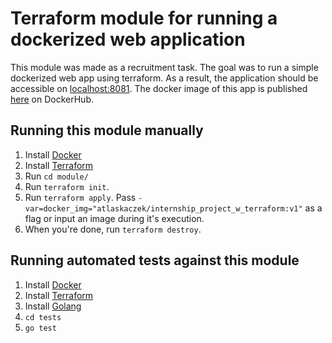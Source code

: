 # Terraform module for running a dockerized web application
This module was made as a recruitment task. The goal was to run a simple dockerized web app using terraform. As a result, the application should be accessible on [localhost:8081](http://localhost:8081). The docker image of this app is published [here](https://hub.docker.com/r/atlaskaczek/internship_project_w_terraform/tags) on DockerHub.
## Running this module manually

1. Install [Docker](https://docs.docker.com/get-docker/)
1. Install [Terraform](https://www.terraform.io/)
1. Run `cd module/`
1. Run `terraform init`.
1. Run `terraform apply`. Pass `-var=docker_img="atlaskaczek/internship_project_w_terraform:v1"` as a flag or input an image during it's execution.
1. When you're done, run `terraform destroy`.
## Running automated tests against this module

1. Install [Docker](https://docs.docker.com/get-docker/)
1. Install [Terraform](https://www.terraform.io/)
1. Install [Golang](https://golang.org/)
1. `cd tests`
1. `go test`